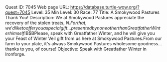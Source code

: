 Quest ID: 7045
Web page URL: https://database.turtle-wow.org/?quest=7045
Level: 35
Min Level: 30
Race: 77
Title: A Smokywood Pastures Thank You!
Description: We at Smokywood Pastures appreciate the recovery of the stolen treats, $N.For that, we'd like to offer you a special gift... presented by none other than Greatfather Winter himself!$B$BPlease, speak with Greatfather Winter, and he will give you your Feast of Winter Veil gift from us here at Smokywood Pastures.From our farm to your plate, it's always Smokywood Pastures wholesome goodness... thanks to you, of course!
Objective: Speak with Greatfather Winter in Ironforge.
